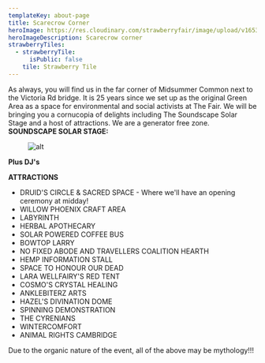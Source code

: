 ```yaml
---
templateKey: about-page
title: Scarecrow Corner
heroImage: https://res.cloudinary.com/strawberryfair/image/upload/v1653995981/Banner/Scarecrow_rqbkm3.jpg
heroImageDescription: Scarecrow corner
strawberryTiles:
  - strawberryTile:
      isPublic: false
    tile: Strawberry Tile
---
```

As always, you will find us in the far corner of Midsummer Common next to the Victoria Rd bridge.
It is 25 years since we set up as the original Green Area as a space for environmental and social activists at The Fair.
We will be bringing you a cornucopia of delights including The Soundscape Solar Stage and a host of attractions. We are a generator free zone.
**SOUNDSCAPE SOLAR STAGE:**

<figure><img src="https://res.cloudinary.com/strawberryfair/image/upload/v1653854450/Scarecrow_Corner_New_Set_List_jvyzmt.jpg" alt="alt" class="html-embedded-image-medium"></figure>

**Plus DJ's**

**ATTRACTIONS**

* DRUID'S CIRCLE & SACRED SPACE - Where we'll have an opening ceremony at midday!
* WILLOW PHOENIX CRAFT AREA
* LABYRINTH
* HERBAL APOTHECARY
* SOLAR POWERED COFFEE BUS
* BOWTOP LARRY
* NO FIXED ABODE AND TRAVELLERS COALITION HEARTH
* HEMP INFORMATION STALL
* SPACE TO HONOUR OUR DEAD
* LARA WELLFAIRY'S RED TENT
* COSMO'S CRYSTAL HEALING
* ANKLEBITERZ ARTS
* HAZEL'S DIVINATION DOME
* SPINNING DEMONSTRATION
* THE CYRENIANS
* WINTERCOMFORT
* ANIMAL RIGHTS CAMBRIDGE

Due to the organic nature of the event, all of the above may be mythology!!!

